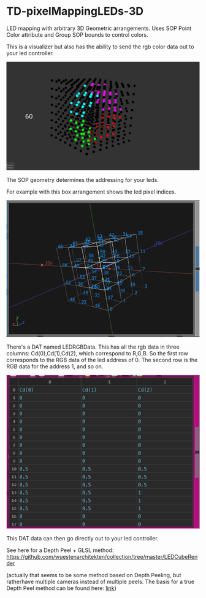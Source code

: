 # TD-pixelMappingLEDs-3D

LED mapping with arbitrary 3D Geometric arrangements.
Uses SOP Point Color attribute and Group SOP bounds to control colors.

This is a visualizer but also has the ability to send the rgb color data out to your led controller.

![screenshot](/img.png)

The SOP geometry determines the addressing for your leds.

For example with this box arrangement shows the led pixel indices.

![screenshot](/addressing.png)

There's a DAT named LEDRGBData. This has all the rgb data in three columns: Cd(0),Cd(1),Cd(2), which correspond to R,G,B. So the first row corresponds to the RGB data of the led address of 0. The second row is the RGB data for the address 1, and so on.

![screenshot](/ledRGBData.png)

This DAT data can then go directly out to your led controller.

See here for a Depth Peel + GLSL method: https://github.com/wuestenarchitekten/collection/tree/master/LEDCubeRender

(actually that seems to be some method based on Depth Peeling, but ratherhave multiple cameras instead of multiple peels. The basis for a true Depth Peel method can be found here: [link](https://www.derivative.ca/forum/viewtopic.php?f=27&t=9938&fbclid=IwAR3o58_C2G5ODOD4FVqCMZW7Rm3OMWR8oPyU6OMMGhSWrNOKXv0jR3GiaL0#p37718))
